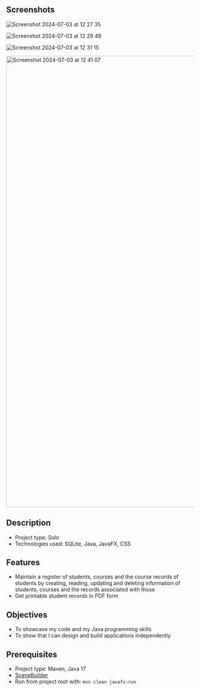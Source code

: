 ## Screenshots

![Screenshot 2024-07-03 at 12 27 35](https://github.com/satukon/Student-register/assets/113008423/eab1f62e-b991-40db-9b29-f3e45176996b)

![Screenshot 2024-07-03 at 12 29 49](https://github.com/satukon/Student-register/assets/113008423/ca6903f4-6886-405e-a4e9-db4a62b241bb)

![Screenshot 2024-07-03 at 12 31 15](https://github.com/satukon/Student-register/assets/113008423/2dd46416-f11b-461e-8546-3923b76f25ab)

<img width="1206" alt="Screenshot 2024-07-03 at 12 41 07" src="https://github.com/satukon/Student-register/assets/113008423/26a487f7-22ab-4217-9185-38827f5a7362">


## Description

- Project type: Solo
- Technologies used: SQLite, Java, JavaFX, CSS

## Features
- Maintain a register of students, courses and the course records of students by creating, reading, updating and deleting information of students, courses and the records associated with those
- Get printable student records in PDF form

## Objectives
- To showcase my code and my Java programming skills
- To show that I can design and build applications independently

## Prerequisites
- Project type: Maven, Java 17
- <a href="https://gluonhq.com/products/scene-builder/">SceneBuilder</a>
- Run from project root with: ``mvn clean javafx:run``
